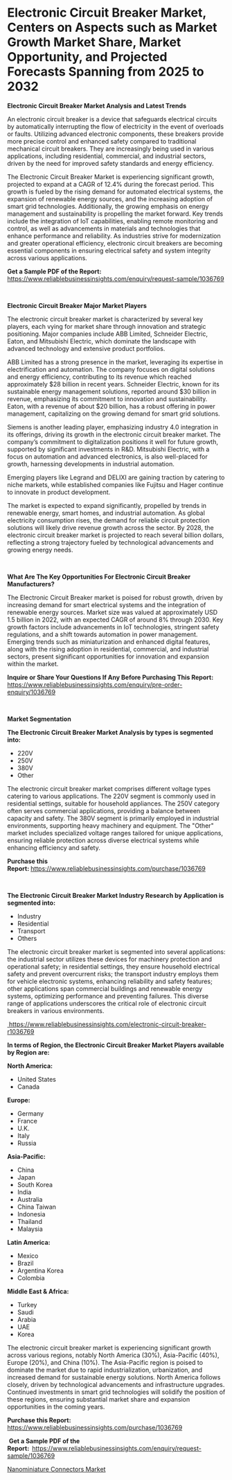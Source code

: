 <p><h1>Electronic Circuit Breaker Market, Centers on Aspects such as Market Growth Market Share, Market Opportunity, and Projected Forecasts Spanning from 2025 to 2032</h1></p><p><strong>Electronic Circuit Breaker Market Analysis and Latest Trends</strong></p>
<p><p>An electronic circuit breaker is a device that safeguards electrical circuits by automatically interrupting the flow of electricity in the event of overloads or faults. Utilizing advanced electronic components, these breakers provide more precise control and enhanced safety compared to traditional mechanical circuit breakers. They are increasingly being used in various applications, including residential, commercial, and industrial sectors, driven by the need for improved safety standards and energy efficiency.</p><p>The Electronic Circuit Breaker Market is experiencing significant growth, projected to expand at a CAGR of 12.4% during the forecast period. This growth is fueled by the rising demand for automated electrical systems, the expansion of renewable energy sources, and the increasing adoption of smart grid technologies. Additionally, the growing emphasis on energy management and sustainability is propelling the market forward. Key trends include the integration of IoT capabilities, enabling remote monitoring and control, as well as advancements in materials and technologies that enhance performance and reliability. As industries strive for modernization and greater operational efficiency, electronic circuit breakers are becoming essential components in ensuring electrical safety and system integrity across various applications.</p></p>
<p><strong>Get a Sample PDF of the Report:&nbsp;</strong> <a href="https://www.reliablebusinessinsights.com/enquiry/request-sample/1036769?utm_campaign=3499&utm_medium=2&utm_source=Github&utm_content=ia&utm_term=06042025&utm_id=electronic-circuit-breaker">https://www.reliablebusinessinsights.com/enquiry/request-sample/1036769</a></p>
<p>&nbsp;</p>
<p><strong>Electronic Circuit Breaker Major Market Players</strong></p>
<p><p>The electronic circuit breaker market is characterized by several key players, each vying for market share through innovation and strategic positioning. Major companies include ABB Limited, Schneider Electric, Eaton, and Mitsubishi Electric, which dominate the landscape with advanced technology and extensive product portfolios.</p><p>ABB Limited has a strong presence in the market, leveraging its expertise in electrification and automation. The company focuses on digital solutions and energy efficiency, contributing to its revenue which reached approximately $28 billion in recent years. Schneider Electric, known for its sustainable energy management solutions, reported around $30 billion in revenue, emphasizing its commitment to innovation and sustainability. Eaton, with a revenue of about $20 billion, has a robust offering in power management, capitalizing on the growing demand for smart grid solutions.</p><p>Siemens is another leading player, emphasizing industry 4.0 integration in its offerings, driving its growth in the electronic circuit breaker market. The company’s commitment to digitalization positions it well for future growth, supported by significant investments in R&D. Mitsubishi Electric, with a focus on automation and advanced electronics, is also well-placed for growth, harnessing developments in industrial automation.</p><p>Emerging players like Legrand and DELIXI are gaining traction by catering to niche markets, while established companies like Fujitsu and Hager continue to innovate in product development.</p><p>The market is expected to expand significantly, propelled by trends in renewable energy, smart homes, and industrial automation. As global electricity consumption rises, the demand for reliable circuit protection solutions will likely drive revenue growth across the sector. By 2028, the electronic circuit breaker market is projected to reach several billion dollars, reflecting a strong trajectory fueled by technological advancements and growing energy needs.</p></p>
<p>&nbsp;</p>
<p><strong>What Are The Key Opportunities For Electronic Circuit Breaker Manufacturers?</strong></p>
<p><p>The Electronic Circuit Breaker market is poised for robust growth, driven by increasing demand for smart electrical systems and the integration of renewable energy sources. Market size was valued at approximately USD 1.5 billion in 2022, with an expected CAGR of around 8% through 2030. Key growth factors include advancements in IoT technologies, stringent safety regulations, and a shift towards automation in power management. Emerging trends such as miniaturization and enhanced digital features, along with the rising adoption in residential, commercial, and industrial sectors, present significant opportunities for innovation and expansion within the market.</p></p>
<p><strong>Inquire or Share Your Questions If Any Before Purchasing This Report:</strong> <a href="https://www.reliablebusinessinsights.com/enquiry/pre-order-enquiry/1036769?utm_campaign=3499&utm_medium=2&utm_source=Github&utm_content=ia&utm_term=06042025&utm_id=electronic-circuit-breaker">https://www.reliablebusinessinsights.com/enquiry/pre-order-enquiry/1036769</a></p>
<p>&nbsp;</p>
<p><strong>Market Segmentation</strong></p>
<p><strong>The Electronic Circuit Breaker Market Analysis by types is segmented into:</strong></p>
<p><ul><li>220V</li><li>250V</li><li>380V</li><li>Other</li></ul></p>
<p><p>The electronic circuit breaker market comprises different voltage types catering to various applications. The 220V segment is commonly used in residential settings, suitable for household appliances. The 250V category often serves commercial applications, providing a balance between capacity and safety. The 380V segment is primarily employed in industrial environments, supporting heavy machinery and equipment. The "Other" market includes specialized voltage ranges tailored for unique applications, ensuring reliable protection across diverse electrical systems while enhancing efficiency and safety.</p></p>
<p><strong>Purchase this Report:&nbsp;</strong><a href="https://www.reliablebusinessinsights.com/purchase/1036769?utm_campaign=3499&utm_medium=2&utm_source=Github&utm_content=ia&utm_term=06042025&utm_id=electronic-circuit-breaker">https://www.reliablebusinessinsights.com/purchase/1036769</a></p>
<p>&nbsp;</p>
<p><strong>The Electronic Circuit Breaker Market Industry Research by Application is segmented into:</strong></p>
<p><ul><li>Industry</li><li>Residential</li><li>Transport</li><li>Others</li></ul></p>
<p><p>The electronic circuit breaker market is segmented into several applications: the industrial sector utilizes these devices for machinery protection and operational safety; in residential settings, they ensure household electrical safety and prevent overcurrent risks; the transport industry employs them for vehicle electronic systems, enhancing reliability and safety features; other applications span commercial buildings and renewable energy systems, optimizing performance and preventing failures. This diverse range of applications underscores the critical role of electronic circuit breakers in various environments.</p></p>
<p><a href="https://www.reliablebusinessinsights.com/electronic-circuit-breaker-r1036769?utm_campaign=3499&utm_medium=2&utm_source=Github&utm_content=ia&utm_term=06042025&utm_id=electronic-circuit-breaker">&nbsp;https://www.reliablebusinessinsights.com/electronic-circuit-breaker-r1036769</a></p>
<p><strong>In terms of Region, the Electronic Circuit Breaker Market Players available by Region are:</strong></p>
<p>
    <p> <strong> North America: </strong>
        <ul>
            <li>United States</li>
            <li>Canada</li>
        </ul>
        </p> 
    <p> <strong> Europe: </strong>
        <ul>
            <li>Germany</li>
            <li>France</li>
            <li>U.K.</li>
            <li>Italy</li>
            <li>Russia</li>
        </ul>
        </p> 
    <p> <strong> Asia-Pacific: </strong>
        <ul>
            <li>China</li>
            <li>Japan</li>
            <li>South Korea</li>
            <li>India</li>
            <li>Australia</li>
            <li>China Taiwan</li>
            <li>Indonesia</li>
            <li>Thailand</li>
            <li>Malaysia</li>
        </ul>
        </p> 
    <p> <strong> Latin America: </strong>
        <ul>
            <li>Mexico</li>
            <li>Brazil</li>
            <li>Argentina Korea</li>
            <li>Colombia</li>
        </ul>
        </p> 
    <p> <strong> Middle East & Africa: </strong>
        <ul>
            <li>Turkey</li>
            <li>Saudi</li>
            <li>Arabia</li>
            <li>UAE</li>
            <li>Korea</li>
        </ul>
    </p>
    </p>
<p><p>The electronic circuit breaker market is experiencing significant growth across various regions, notably North America (30%), Asia-Pacific (40%), Europe (20%), and China (10%). The Asia-Pacific region is poised to dominate the market due to rapid industrialization, urbanization, and increased demand for sustainable energy solutions. North America follows closely, driven by technological advancements and infrastructure upgrades. Continued investments in smart grid technologies will solidify the position of these regions, ensuring substantial market share and expansion opportunities in the coming years.</p></p>
<p><strong>Purchase this Report: </strong><a href="https://www.reliablebusinessinsights.com/purchase/1036769?utm_campaign=3499&utm_medium=2&utm_source=Github&utm_content=ia&utm_term=06042025&utm_id=electronic-circuit-breaker">https://www.reliablebusinessinsights.com/purchase/1036769</a></p>
<p>&nbsp;<strong>Get a Sample PDF of the Report:&nbsp;&nbsp;</strong><a href="https://www.reliablebusinessinsights.com/enquiry/request-sample/1036769?utm_campaign=3499&utm_medium=2&utm_source=Github&utm_content=ia&utm_term=06042025&utm_id=electronic-circuit-breaker">https://www.reliablebusinessinsights.com/enquiry/request-sample/1036769</a></p>
<p><strong></strong></p>
<p><p><a href="https://github.com/cachaskluwe/Market-Research-Report-List-1/blob/main/nanominiature-connectors-market.md?utm_campaign=3499&utm_medium=2&utm_source=Github&utm_content=ia&utm_term=06042025&utm_id=electronic-circuit-breaker">Nanominiature Connectors Market</a></p></p>